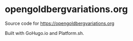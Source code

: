 # opengoldbergvariations.org
Source code for https://opengoldbergvariations.org

Built with GoHugo.io and Platform.sh.
